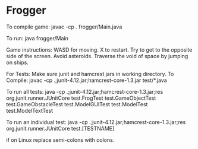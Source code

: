 # Frogger
To compile game: 
javac -cp . frogger/Main.java

To run:
java frogger/Main

Game instructions:
WASD for moving.
X to restart.
Try to get to the opposite side of the screen.
Avoid asteroids.
Traverse the void of space by jumping on ships.

For Tests: Make sure junit and hamcrest jars in working directory.
To Compile: 
javac -cp .;junit-4.12.jar;hamcrest-core-1.3.jar test/*.java

To run all tests:
java -cp .;junit-4.12.jar;hamcrest-core-1.3.jar;res org.junit.runner.JUnitCore test.FrogTest test.GameObjectTest test.GameObstacleTest test.ModelGUITest test.ModelTest test.ModelTextTest

To run an individual test:
java -cp .;junit-4.12.jar;hamcrest-core-1.3.jar;res org.junit.runner.JUnitCore test.[TESTNAME]

if on Linux replace semi-colons with colons.